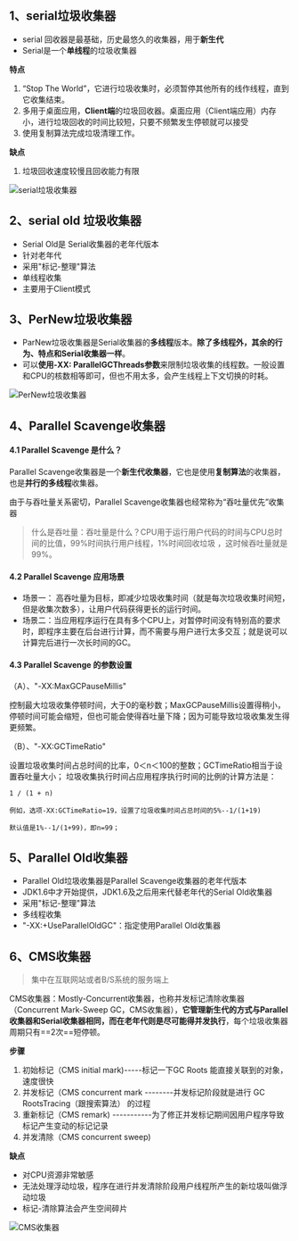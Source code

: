 ## 1、serial垃圾收集器
- serial 回收器是最基础，历史最悠久的收集器，用于**新生代**
- Serial是一个**单线程**的垃圾收集器

**特点**

1. “Stop The World”，它进行垃圾收集时，必须暂停其他所有的线作线程，直到它收集结束。
2. 多用于桌面应用，**Client端**的垃圾回收器。桌面应用（Client端应用）内存小，进行垃圾回收的时间比较短，只要不频繁发生停顿就可以接受
3. 使用复制算法完成垃圾清理工作。

**缺点**

1. 垃圾回收速度较慢且回收能力有限

![serial垃圾收集器]()

## 2、serial old 垃圾收集器
- Serial Old是 Serial收集器的老年代版本
- 针对老年代
- 采用"标记-整理"算法
- 单线程收集
- 主要用于Client模式

## 3、PerNew垃圾收集器
-  ParNew垃圾收集器是Serial收集器的**多线程**版本。**除了多线程外，其余的行为、特点和Serial收集器一样**。
- 可以**使用-XX: ParallelGCThreads参数**来限制垃圾收集的线程数。一般设置和CPU的核数相等即可，但也不用太多，会产生线程上下文切换的时耗。

![PerNew垃圾收集器]()

## 4、Parallel Scavenge收集器

#### 4.1 Parallel Scavenge 是什么？
Parallel Scavenge收集器是一个**新生代收集器**，它也是使用**复制算法**的收集器，也是**并行的多线程**收集器。

由于与吞吐量关系密切，Parallel Scavenge收集器也经常称为“吞吐量优先”收集器

> 什么是吞吐量：吞吐量是什么？CPU用于运行用户代码的时间与CPU总时间的比值，99%时间执行用户线程，1%时间回收垃圾 ，这时候吞吐量就是99%。

#### 4.2 Parallel Scavenge 应用场景
- 场景一： 高吞吐量为目标，即减少垃圾收集时间（就是每次垃圾收集时间短，但是收集次数多），让用户代码获得更长的运行时间。
- 场景二：当应用程序运行在具有多个CPU上，对暂停时间没有特别高的要求时，即程序主要在后台进行计算，而不需要与用户进行太多交互；就是说可以计算完后进行一次长时间的GC。

#### 4.3 Parallel Scavenge 的参数设置

（A）、"-XX:MaxGCPauseMillis"

控制最大垃圾收集停顿时间，大于0的毫秒数；MaxGCPauseMillis设置得稍小，停顿时间可能会缩短，但也可能会使得吞吐量下降；因为可能导致垃圾收集发生得更频繁。

（B）、"-XX:GCTimeRatio"

设置垃圾收集时间占总时间的比率，0＜n＜100的整数；GCTimeRatio相当于设置吞吐量大小； 垃圾收集执行时间占应用程序执行时间的比例的计算方法是： 

```
1 / (1 + n)

例如，选项-XX:GCTimeRatio=19，设置了垃圾收集时间占总时间的5%--1/(1+19)

默认值是1%--1/(1+99)，即n=99；
```

## 5、Parallel Old收集器
- Parallel Old垃圾收集器是Parallel Scavenge收集器的老年代版本
- JDK1.6中才开始提供，JDK1.6及之后用来代替老年代的Serial Old收集器
- 采用"标记-整理"算法
- 多线程收集
- "-XX:+UseParallelOldGC"：指定使用Parallel Old收集器

## 6、CMS收集器
> 集中在互联网站或者B/S系统的服务端上

CMS收集器：Mostly-Concurrent收集器，也称并发标记清除收集器（Concurrent Mark-Sweep GC，CMS收集器），**它管理新生代的方式与Parallel收集器和Serial收集器相同，而在老年代则是尽可能得并发执行**，每个垃圾收集器周期只有==2次==短停顿。

**步骤**
1. 初始标记（CMS initial mark)-----标记⼀下GC Roots 能直接关联到的对象，速度很快 
2. 并发标记（CMS concurrent mark --------并发标记阶段就是进行 GC RootsTracing（跟搜索算法） 的过程
3. 重新标记（CMS remark) -----------为了修正并发标记期间因⽤户程序导致标记产生变动的标记记录
4. 并发清除（CMS concurrent sweep)

**缺点**
- 对CPU资源非常敏感
- 无法处理浮动垃圾，程序在进行并发清除阶段⽤户线程所产生的新垃圾叫做浮动垃圾
- 标记-清除算法会产生空间碎片

![CMS收集器]()

